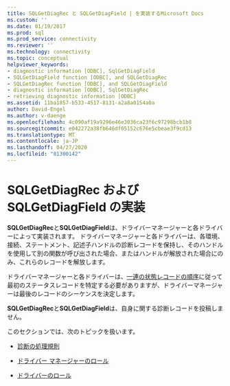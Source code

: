 ```yaml
---
title: SQLGetDiagRec と SQLGetDiagField | を実装するMicrosoft Docs
ms.custom: ''
ms.date: 01/19/2017
ms.prod: sql
ms.prod_service: connectivity
ms.reviewer: ''
ms.technology: connectivity
ms.topic: conceptual
helpviewer_keywords:
- diagnostic information [ODBC], SqlGetDiagField
- SQLGetDiagField function [ODBC], and SQLGetDiagRec
- SQLGetDiagRec function [ODBC], and SQLGetDiagField
- diagnostic information [ODBC], SqlGetDiagRec
- retrieving diagnostic information [ODBC]
ms.assetid: 11ba1857-b533-4517-8131-a2a8a0154a0a
author: David-Engel
ms.author: v-daenge
ms.openlocfilehash: 4c090af19a9296e46e3036ca23f6c97298bcb1b8
ms.sourcegitcommit: e042272a38fb646df05152c676e5cbeae3f9cd13
ms.translationtype: MT
ms.contentlocale: ja-JP
ms.lasthandoff: 04/27/2020
ms.locfileid: "81300142"
---
```

# <a name="implementing-sqlgetdiagrec-and-sqlgetdiagfield"></a>SQLGetDiagRec および SQLGetDiagField の実装
**SQLGetDiagRec**と**SQLGetDiagField**は、ドライバーマネージャーと各ドライバーによって実装されます。 ドライバーマネージャーと各ドライバーは、各環境、接続、ステートメント、記述子ハンドルの診断レコードを保持し、そのハンドルを使用して別の関数が呼び出された場合、またはハンドルが解放された場合にのみ、これらのレコードを解放します。  
  
 ドライバーマネージャーと各ドライバーは、[一連の状態レコードの順序](../../../odbc/reference/develop-app/sequence-of-status-records.md)に従って最初のステータスレコードを特定する必要がありますが、ドライバーマネージャーは最後のレコードのシーケンスを決定します。  
  
 **SQLGetDiagRec**と**SQLGetDiagField**は、自身に関する診断レコードを投稿しません。  
  
 このセクションでは、次のトピックを扱います。  
  
-   [診断の処理規則](../../../odbc/reference/develop-app/diagnostic-handling-rules.md)  
  
-   [ドライバー マネージャーのロール](../../../odbc/reference/develop-app/role-of-the-driver-manager.md)  
  
-   [ドライバーのロール](../../../odbc/reference/develop-app/role-of-the-driver.md)
